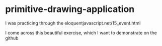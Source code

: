 # primitive-drawing-application
I was practicing through the eloquentjavascript.net/15_event.html

I come across this beautiful exercise, which I want to demonstrate on the github
